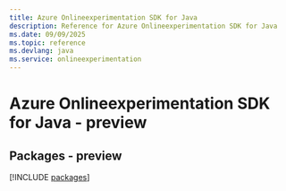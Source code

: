 ```yaml
---
title: Azure Onlineexperimentation SDK for Java
description: Reference for Azure Onlineexperimentation SDK for Java
ms.date: 09/09/2025
ms.topic: reference
ms.devlang: java
ms.service: onlineexperimentation
---
```

# Azure Onlineexperimentation SDK for Java - preview
## Packages - preview
[!INCLUDE [packages](onlineexperimentation-index.md)]